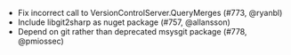 * Fix incorrect call to VersionControlServer.QueryMerges (#773, @ryanbl)
* Include libgit2sharp as nuget package (#757, @allansson)
* Depend on git rather than deprecated msysgit package (#778, @pmiossec)

